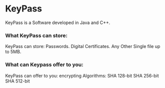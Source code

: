 # KeyPass
KeyPass is a Software developed in Java and C++. 

### What KeyPass can store:
KeyPass can store:
Passwords.
Digital Certificates.
Any Other Single file up to 5MB.

### What can Keypass offer to you:
KeyPass can offer to you:
encrypting Algorithms:
SHA 128-bit
SHA 256-bit 
SHA 512-bit


